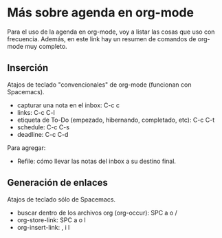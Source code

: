 # Más sobre agenda en org-mode


Para el uso de la agenda en org-mode, voy a listar las cosas que uso con
frecuencia. Además, en este link hay un resumen de comandos de org-mode muy
completo.

## Inserción

Atajos de teclado \"convencionales\" de org-mode (funcionan con
Spacemacs).

-   capturar una nota en el inbox: C-c c
-   links: C-c C-l
-   etiqueta de To-Do (empezado, hibernando, completado, etc): C-c C-t
-   schedule: C-c C-s
-   deadline: C-c C-d

Para agregar:

-   Refile: cómo llevar las notas del inbox a su destino final.

## Generación de enlaces

Atajos de teclado sólo de Spacemacs.

-   buscar dentro de los archivos org (org-occur): SPC a o /
-   org-store-link: SPC a o l
-   org-insert-link: , i l

